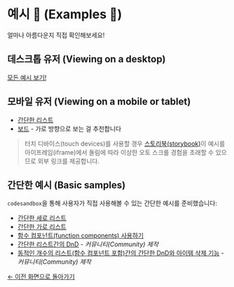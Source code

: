 # 예시 🎉 (Examples 🎉)

얼마나 아름다운지 직접 확인해보세요!

## 데스크톱 유저 (Viewing on a desktop)

[모든 예시 보기!](https://react-beautiful-dnd.netlify.com)

## 모바일 유저 (Viewing on a mobile or tablet)

- [간단한 리스트](https://react-beautiful-dnd.netlify.com/iframe.html?id=single-vertical-list--basic)
- [보드](https://react-beautiful-dnd.netlify.com/iframe.html?id=board--simple) - 가로 방향으로 보는 걸 추천합니다

> 터치 디바이스(touch devices)를 사용할 경우 [스토리북(storybook)](https://github.com/storybooks/storybook)이 예시를 아이프레임(iframe)에서 돌림에 따라 이상한 오토 스크롤 경험을 초래할 수 있으므로 외부 링크를 제공합니다.

## 간단한 예시 (Basic samples)

`codesandbox`을 통해 사용자가 직접 사용해볼 수 있는 간단한 예시를 준비했습니다:

- [간단한 세로 리스트](https://codesandbox.io/s/k260nyxq9v)
- [간단한 가로 리스트](https://codesandbox.io/s/mmrp44okvj)
- [함수 컴포넌트(function components) 사용하기](https://codesandbox.io/s/zqwz5n5p9x)
- [간단한 리스트간의 DnD](https://codesandbox.io/s/ql08j35j3q) - _커뮤니티(Community) 제작_
- [동적인 개수의 리스트(함수 컴포넌트 포함)간의 간단한 DnD와 아이템 삭제 기능](https://codesandbox.io/s/-w5szl) - _커뮤니티(Community) 제작_

[← 이전 화면으로 돌아가기](/README.md#documentation-)
